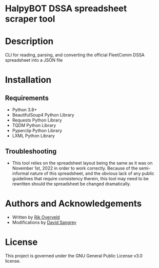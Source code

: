 # HalpyBOT DSSA spreadsheet scraper tool

# Description
CLI for reading, parsing, and converting the official FleetComm DSSA spreadsheet into a JSON file

# Installation

## Requirements
- Python 3.8+
- BeautifulSoup4 Python Library
- Requests Python Library
- TQDM Python Library
- Pyperclip Python Library
- LXML Python Library

## Troubleshooting
- This tool relies on the spreadsheet layout being the same as it was on November 1st, 2022 in order to work correctly.
Because of the semi-informal nature of this spreadsheet, and the obvious lack of any public guidelines that require
  consistency therein, this tool may need to be rewritten should the spreadsheet be changed dramatically.

# Authors and Acknowledgements

- Written by [Rik Overveld](https://gitlab.com/rik079)
- Modifications by [David Sangrey](https://gitlab.com/rixxan)

# License
This project is governed under the GNU General Public License v3.0 license.
